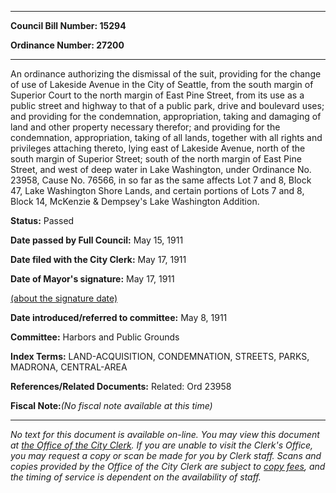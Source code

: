 

********

**Council Bill Number: 15294**
   
**Ordinance Number: 27200**
********

 An ordinance authorizing the dismissal of the suit, providing for the change of use of Lakeside Avenue in the City of Seattle, from the south margin of Superior Court to the north margin of East Pine Street, from its use as a public street and highway to that of a public park, drive and boulevard uses; and providing for the condemnation, appropriation, taking and damaging of land and other property necessary therefor; and providing for the condemnation, appropriation, taking of all lands, together with all rights and privileges attaching thereto, lying east of Lakeside Avenue, north of the south margin of Superior Street; south of the north margin of East Pine Street, and west of deep water in Lake Washington, under Ordinance No. 23958, Cause No. 76566, in so far as the same affects Lot 7 and 8, Block 47, Lake Washington Shore Lands, and certain portions of Lots 7 and 8, Block 14, McKenzie & Dempsey's Lake Washington Addition.

**Status:** Passed
   
**Date passed by Full Council:** May 15, 1911
   
**Date filed with the City Clerk:** May 17, 1911
   
**Date of Mayor's signature:** May 17, 1911
   
[(about the signature date)](/~public/approvaldate.htm)
   
   
   
**Date introduced/referred to committee:** May 8, 1911
   
**Committee:** Harbors and Public Grounds
   
   
**Index Terms:** LAND-ACQUISITION, CONDEMNATION, STREETS, PARKS, MADRONA, CENTRAL-AREA

**References/Related Documents:** Related: Ord 23958

**Fiscal Note:**_(No fiscal note available at this time)_
********

_No text for this document is available on-line. You may view this document at [the Office of the City Clerk](http://www.seattle.gov/leg/clerk/contactUs.htm). If you are unable to visit the Clerk's Office, you may request a copy or scan be made for you by Clerk staff. Scans and copies provided by the Office of the City Clerk are subject to [copy fees](http://clerk.seattle.gov/~public/clerkfees.htm), and the timing of service is dependent on the availability of staff._

